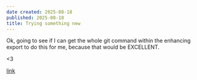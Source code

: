 ```yaml
---
date created: 2025-08-18
published: 2025-08-18
title: Trying something new
---
```


Ok, going to see if I can get the whole git command within the enhancing export to do this for me, because that would be EXCELLENT.

\<3

[link](https://insights.priva.cat)
